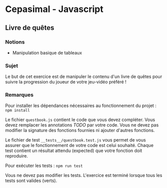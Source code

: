 # Cepasimal - Javascript
## Livre de quêtes
### Notions
+ Manipulation basique de tableaux 

### Sujet
Le but de cet exercice est de manipuler le contenu d'un livre de quêtes pour suivre la progression du joueur de votre jeu-vidéo préféré !

### Remarques
Pour installer les dépendances nécessaires au fonctionnement du projet : `npm install`

Le fichier `questbook.js` contient le code que vous devez compléter.
Vous devez remplacer les annotations *TODO* par votre code.
Vous ne devez pas modifier la signature des fonctions fournies ni ajouter d'autres fonctions.

Le fichier de test `__tests__/questbook.test.js` vous permet de vous assurer que le fonctionnement de votre code est celui souhaité.
Chaque test contient un résultat attendu (expected) que votre fonction doit reproduire.

Pour exécuter les tests : `npm run test`

Vous ne devez pas modifier les tests.
L'exercice est terminé lorsque tous les tests sont valides (verts).
